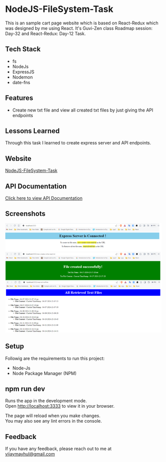 
# NodeJS-FileSystem-Task

This is an sample cart page website which is based on React-Redux which was designed by me using React. It's Guvi-Zen class Roadmap session: Day-32 and React-Redux: Day-12 Task.

## Tech Stack

- fs
- NodeJs
- ExpressJS
- Nodemon
- date-fns

## Features

- Create new txt file and view all created txt files by just giving the API endpoints

## Lessons Learned

Through this task I learned to create express server and API endpoints.

## Website

[NodeJS-FileSystem-Task](https://nodejs-filesystem-10e7.onrender.com/)


## API Documentation

[Click here to view API Documentation](https://documenter.getpostman.com/view/24200691/2sA2xcaacf)

## Screenshots

![App Screenshot](./Images/demo.png)

## Setup

Followig are the requirements to run this project:
- Node-Js
- Node Package Manager (NPM)

## npm run dev

Runs the app in the development mode.\
Open [http://localhost:3333](http://localhost:3333) to view it in your browser.

The page will reload when you make changes.\
You may also see any lint errors in the console.

## Feedback

If you have any feedback, please reach out to me at vijaymayhul@gmail.com
